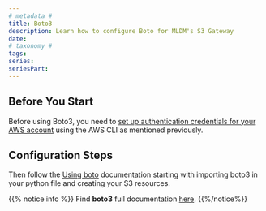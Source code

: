 ```yaml
---
# metadata # 
title: Boto3 
description: Learn how to configure Boto for MLDM's S3 Gateway
date: 
# taxonomy #
tags: 
series:
seriesPart:
--- 
```


## Before You Start 

Before using Boto3, you need to [set up authentication credentials for your AWS account](#configure-the-aws-cli) using the AWS CLI as mentioned previously.

## Configuration Steps

Then follow the [Using boto](https://boto3.amazonaws.com/v1/documentation/api/latest/guide/quickstart.html#using-boto3) documentation starting with importing boto3 in your python file and creating your S3 resources.
   
{{% notice info %}}
Find **boto3** full documentation [here](https://boto3.amazonaws.com/v1/documentation/api/latest/index.html).
{{%/notice%}}

